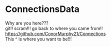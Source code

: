 # ConnectionsData
Why are you here???  
git!! scram!!! go back to where you came from!!  
https://github.com/ConorMurphy21/Connections  
This ^ is where you want to be!!!
